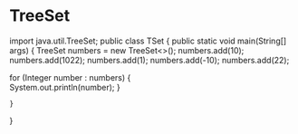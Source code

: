 # TreeSet
import java.util.TreeSet; 
public class TSet { public static void main(String[] args) { 
TreeSet<Integer> numbers = new TreeSet<>(); 
numbers.add(10); numbers.add(1022); 
numbers.add(1); numbers.add(-10);
numbers.add(22); 
        
for (Integer number : numbers) {            
System.out.println(number);
        }

    }
}
